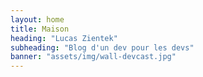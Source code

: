 ```yaml
---
layout: home
title: Maison
heading: "Lucas Zientek"
subheading: "Blog d'un dev pour les devs"
banner: "assets/img/wall-devcast.jpg"
---
```

